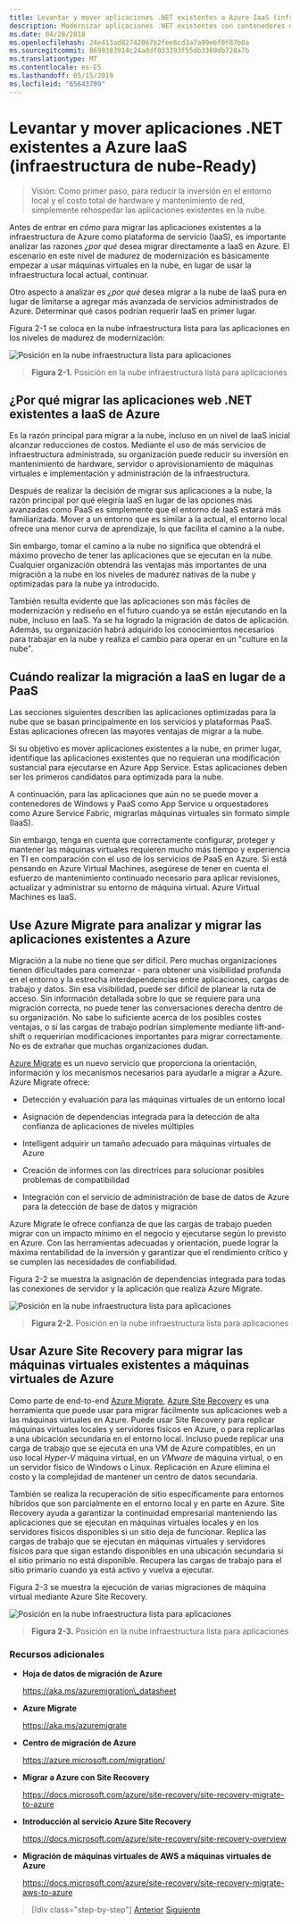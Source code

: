 ```yaml
---
title: Levantar y mover aplicaciones .NET existentes a Azure IaaS (infraestructura de nube-Ready)
description: Modernizar aplicaciones .NET existentes con contenedores de Windows y la nube de Azure.
ms.date: 04/28/2018
ms.openlocfilehash: 24e413ad82742067b2fee6cd3a7a99e6f0f87b0a
ms.sourcegitcommit: 8699383914c24a0df033393f55db3369db728a7b
ms.translationtype: MT
ms.contentlocale: es-ES
ms.lasthandoff: 05/15/2019
ms.locfileid: "65643709"
---
```

# <a name="lift-and-shift-existing-net-apps-to-azure-iaas-cloud-infrastructure-ready"></a>Levantar y mover aplicaciones .NET existentes a Azure IaaS (infraestructura de nube-Ready)

> Visión: Como primer paso, para reducir la inversión en el entorno local y el costo total de hardware y mantenimiento de red, simplemente rehospedar las aplicaciones existentes en la nube.

Antes de entrar en *cómo* para migrar las aplicaciones existentes a la infraestructura de Azure como plataforma de servicio (IaaS), es importante analizar las razones *¿por qué* desea migrar directamente a IaaS en Azure. El escenario en este nivel de madurez de modernización es básicamente empezar a usar máquinas virtuales en la nube, en lugar de usar la infraestructura local actual, continuar.

Otro aspecto a analizar es *¿por qué* desea migrar a la nube de IaaS pura en lugar de limitarse a agregar más avanzada de servicios administrados de Azure. Determinar qué casos podrían requerir IaaS en primer lugar.

Figura 2-1 se coloca en la nube infraestructura lista para las aplicaciones en los niveles de madurez de modernización:

![Posición en la nube infraestructura lista para aplicaciones](./media/image2-1.png)

> **Figura 2-1.** Posición en la nube infraestructura lista para aplicaciones

## <a name="why-migrate-existing-net-web-applications-to-azure-iaas"></a>¿Por qué migrar las aplicaciones web .NET existentes a IaaS de Azure

Es la razón principal para migrar a la nube, incluso en un nivel de IaaS inicial alcanzar reducciones de costos. Mediante el uso de más servicios de infraestructura administrada, su organización puede reducir su inversión en mantenimiento de hardware, servidor o aprovisionamiento de máquinas virtuales e implementación y administración de la infraestructura.

Después de realizar la decisión de migrar sus aplicaciones a la nube, la razón principal por qué elegiría IaaS en lugar de las opciones más avanzadas como PaaS es simplemente que el entorno de IaaS estará más familiarizada. Mover a un entorno que es similar a la actual, el entorno local ofrece una menor curva de aprendizaje, lo que facilita el camino a la nube.

Sin embargo, tomar el camino a la nube no significa que obtendrá el máximo provecho de tener las aplicaciones que se ejecutan en la nube. Cualquier organización obtendrá las ventajas más importantes de una migración a la nube en los niveles de madurez nativas de la nube y optimizadas para la nube ya introducido.

También resulta evidente que las aplicaciones son más fáciles de modernización y rediseño en el futuro cuando ya se están ejecutando en la nube, incluso en IaaS. Ya se ha logrado la migración de datos de aplicación. Además, su organización habrá adquirido los conocimientos necesarios para trabajar en la nube y realiza el cambio para operar en un "culture en la nube".

## <a name="when-to-migrate-to-iaas-instead-of-to-paas"></a>Cuándo realizar la migración a IaaS en lugar de a PaaS

Las secciones siguientes describen las aplicaciones optimizadas para la nube que se basan principalmente en los servicios y plataformas PaaS. Estas aplicaciones ofrecen las mayores ventajas de migrar a la nube. 

Si su objetivo es mover aplicaciones existentes a la nube, en primer lugar, identifique las aplicaciones existentes que no requieran una modificación sustancial para ejecutarse en Azure App Service. Estas aplicaciones deben ser los primeros candidatos para optimizada para la nube. 

A continuación, para las aplicaciones que aún no se puede mover a contenedores de Windows y PaaS como App Service u orquestadores como Azure Service Fabric, migrarlas máquinas virtuales sin formato simple (IaaS). 

Sin embargo, tenga en cuenta que correctamente configurar, proteger y mantener las máquinas virtuales requieren mucho más tiempo y experiencia en TI en comparación con el uso de los servicios de PaaS en Azure. Si está pensando en Azure Virtual Machines, asegúrese de tener en cuenta el esfuerzo de mantenimiento continuado necesario para aplicar revisiones, actualizar y administrar su entorno de máquina virtual. Azure Virtual Machines es IaaS.

## <a name="use-azure-migrate-to-analyze-and-migrate-your-existing-applications-to-azure"></a>Use Azure Migrate para analizar y migrar las aplicaciones existentes a Azure

Migración a la nube no tiene que ser difícil. Pero muchas organizaciones tienen dificultades para comenzar - para obtener una visibilidad profunda en el entorno y la estrecha interdependencias entre aplicaciones, cargas de trabajo y datos. Sin esa visibilidad, puede ser difícil de planear la ruta de acceso. Sin información detallada sobre lo que se requiere para una migración correcta, no puede tener las conversaciones derecha dentro de su organización. No sabe lo suficiente acerca de los posibles costes ventajas, o si las cargas de trabajo podrían simplemente mediante lift-and-shift o requerirían modificaciones importantes para migrar correctamente. No es de extrañar que muchas organizaciones dudan.

[Azure Migrate](https://aka.ms/azuremigrate) es un nuevo servicio que proporciona la orientación, información y los mecanismos necesarios para ayudarle a migrar a Azure. Azure Migrate ofrece:

- Detección y evaluación para las máquinas virtuales de un entorno local

- Asignación de dependencias integrada para la detección de alta confianza de aplicaciones de niveles múltiples

- Intelligent adquirir un tamaño adecuado para máquinas virtuales de Azure

- Creación de informes con las directrices para solucionar posibles problemas de compatibilidad

- Integración con el servicio de administración de base de datos de Azure para la detección de base de datos y migración

Azure Migrate le ofrece confianza de que las cargas de trabajo pueden migrar con un impacto mínimo en el negocio y ejecutarse según lo previsto en Azure. Con las herramientas adecuadas y orientación, puede lograr la máxima rentabilidad de la inversión y garantizar que el rendimiento crítico y se cumplen las necesidades de confiabilidad.

Figura 2-2 se muestra la asignación de dependencias integrada para todas las conexiones de servidor y la aplicación que realiza Azure Migrate.

![Posición en la nube infraestructura lista para aplicaciones](./media/image2-2.png)

> **Figura 2-2.** Posición en la nube infraestructura lista para aplicaciones

## <a name="use-azure-site-recovery-to-migrate-your-existing-vms-to-azure-vms"></a>Usar Azure Site Recovery para migrar las máquinas virtuales existentes a máquinas virtuales de Azure

Como parte de end-to-end [Azure Migrate](https://aka.ms/azuremigrate), [Azure Site Recovery](https://docs.microsoft.com/azure/site-recovery/site-recovery-overview) es una herramienta que puede usar para migrar fácilmente sus aplicaciones web a las máquinas virtuales en Azure. Puede usar Site Recovery para replicar máquinas virtuales locales y servidores físicos en Azure, o para replicarlas a una ubicación secundaria en el entorno local. Incluso puede replicar una carga de trabajo que se ejecuta en una VM de Azure compatibles, en un uso local *Hyper-V* máquina virtual, en un *VMware* de máquina virtual, o en un servidor físico de Windows o Linux. Replicación en Azure elimina el costo y la complejidad de mantener un centro de datos secundaria.

También se realiza la recuperación de sitio específicamente para entornos híbridos que son parcialmente en el entorno local y en parte en Azure. Site Recovery ayuda a garantizar la continuidad empresarial manteniendo las aplicaciones que se ejecutan en máquinas virtuales locales y en los servidores físicos disponibles si un sitio deja de funcionar. Replica las cargas de trabajo que se ejecutan en máquinas virtuales y servidores físicos para que sigan estando disponibles en una ubicación secundaria si el sitio primario no está disponible. Recupera las cargas de trabajo para el sitio primario cuando ya está activo y vuelva a ejecutar.

Figura 2-3 se muestra la ejecución de varias migraciones de máquina virtual mediante Azure Site Recovery.

![Posición en la nube infraestructura lista para aplicaciones](./media/image2-3.png)

> **Figura 2-3.** Posición en la nube infraestructura lista para aplicaciones

### <a name="additional-resources"></a>Recursos adicionales

- **Hoja de datos de migración de Azure**

    <https://aka.ms/azuremigration\_datasheet>

- **Azure Migrate**

    <https://aka.ms/azuremigrate>

- **Centro de migración de Azure**

    <https://azure.microsoft.com/migration/>

- **Migrar a Azure con Site Recovery**

    <https://docs.microsoft.com/azure/site-recovery/site-recovery-migrate-to-azure>

- **Introducción al servicio Azure Site Recovery**

    <https://docs.microsoft.com/azure/site-recovery/site-recovery-overview>

- **Migración de máquinas virtuales de AWS a máquinas virtuales de Azure**

    <https://docs.microsoft.com/azure/site-recovery/site-recovery-migrate-aws-to-azure>

>[!div class="step-by-step"]
>[Anterior](index.md)
>[Siguiente](migrate-your-relational-databases-to-azure.md)
